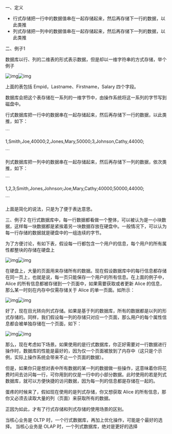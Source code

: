 一、定义

- 行式存储把一行中的数据值串在一起存储起来，然后再存储下一行的数据，以此类推
- 列式存储把一列中的数据值串在一起存储起来，然后再存储下一列的数据，以此类推

二、例子1

数据库以行、列的二维表的形式表示数据，但是却以一维字符串的方式存储，举个例子

![img](https://pic1.zhimg.com/50/v2-1c01bade7462dff3d05625890f52f2b8_hd.jpg?source=1940ef5c)![img](https://pic1.zhimg.com/80/v2-1c01bade7462dff3d05625890f52f2b8_720w.jpg?source=1940ef5c)

上面的表包括 Empid，Lastname、Firstname，Salary 四个字段。

数据库会把这个表存储在一系列的一维字节中，由操作系统将这一系列的字节写到磁盘中。

行式数据库把一行中的数据串在一起存储起来，然后再存储下一行的数据，以此类推，如下：

\```

1,Smith,Joe,40000;2,Jones,Mary,50000;3,Johnson,Cathy,44000;

\```

列式数据库把一列中的数据串在一起存储起来，然后再存储下一列的数据，依次类推，如下：

\```

1,2,3;Smith,Jones,Johnson;Joe,Mary,Cathy;40000,50000,44000;

\```

上面是简化的说法，只是为了便于表达意思。



三、例子2
在行式数据库中，每一行数据都看做一个整体，可以被认为是一小块数据，这样每一块数据都是紧挨着另一块数据存放在硬盘中。一般情况下，可以认为每一行存储的数据就是硬盘中的一组连续的字节。

为了方便讨论，有如下表，假设每一行都包含一个用户的信息，每个用户的所有属性都整块的存储在硬盘上

![img](https://pic2.zhimg.com/50/v2-7580081bf7a72c1106316facad687ec7_hd.jpg?source=1940ef5c)![img](https://pic2.zhimg.com/80/v2-7580081bf7a72c1106316facad687ec7_720w.jpg?source=1940ef5c)

在硬盘上，大量的页面用来存储所有的数据。现在假设数据库中的每行信息都存储在同一页上，也就是说，每一页只能保存一个用户的所有信息。在上面的例子中，Alice 的所有信息都被存储到一个页面中，如果需要获取或者更新 Alice 的信息，那么某一时刻在内存中仅需存储关于 Alice 的单一页面。如所示：

![img](https://pic1.zhimg.com/50/v2-43af79550d61cd9e9797bbd28f623288_hd.jpg?source=1940ef5c)![img](https://pic1.zhimg.com/80/v2-43af79550d61cd9e9797bbd28f623288_720w.jpg?source=1940ef5c)

好了，现在目光转向列式存储。如果是基于列的数据库，所有的数据都是以列的形式存储的。同样，我们假设每一列的存储只对应一个页面，那么用户的每个属性信息都会被单独存储在一个页面，如下：

![img](https://pic2.zhimg.com/50/v2-d6a02002473d274b507c83d0fdb279ff_hd.jpg?source=1940ef5c)![img](https://pic2.zhimg.com/80/v2-d6a02002473d274b507c83d0fdb279ff_720w.jpg?source=1940ef5c)

那么，现在考虑如下场景。如果使用的是行式数据库，你正好需要对一行数据进行操作时，数据库的性能是最好的，因为仅一个页面被放到了内存中（这只是个示例，实际上操作系统会带来不止一个页面的数据）。

但是，如果你只是想对表中所有数据的某一列的数据做一些操作，这意味着你将花费时间去访问每一行，可你用到的仅是一行中的小部分数据。此时使用的若是列式数据库，就可以方便快捷的访问数据，因为每一列的信息都是存储在一起的。

蛋疼的时候来了，假如现在使用的是列式存储，你又想获取 Alice 的所有信息，那你又必须去读取大量的列（页面）来获取所有的数据。

正因为如此，才有了行式存储和列式存储的使用场景的区别。



当核心业务是 OLTP 时，一个行式数据库，再加上优化操作，可能是个最好的选择。
当核心业务是 OLAP 时，一个列式数据库，绝对是更好的选择